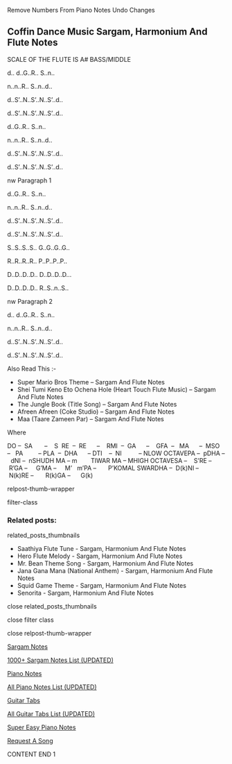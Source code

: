 
Remove Numbers From Piano Notes
Undo Changes



## Coffin Dance Music Sargam, Harmonium And Flute Notes



SCALE OF THE FLUTE IS A# BASS/MIDDLE

d.. d..G..R.. S..n..



n..n..R.. S..n..d..



d..S’..N..S’..N..S’..d..



d..S’..N..S’..N..S’..d..



d..G..R.. S..n..



n..n..R.. S..n..d..



d..S’..N..S’..N..S’..d..



d..S’..N..S’..N..S’..d..

nw Paragraph 1



d..G..R.. S..n..





n..n..R.. S..n..d..



d..S’..N..S’..N..S’..d..



d..S’..N..S’..N..S’..d..



S..S..S..S.. G..G..G..G..



R..R..R..R.. P..P..P..P..



D..D..D..D.. D..D..D..D…

D..D..D..D.. R..S..n..S..



nw Paragraph 2

d.. d..G..R.. S..n..



n..n..R.. S..n..d..



d..S’..N..S’..N..S’..d..



d..S’..N..S’..N..S’..d..



Also Read This :-



* Super Mario Bros Theme – Sargam And Flute Notes
* Shei Tumi Keno Eto Ochena Hole (Heart Touch Flute Music) – Sargam And Flute Notes
* The Jungle Book (Title Song) – Sargam And Flute Notes
* Afreen Afreen (Coke Studio) – Sargam And Flute Notes
* Maa (Taare Zameen Par) – Sargam And Flute Notes



Where



DO –  SA       –    S  RE  –  RE      –    RMI  –  GA      –    GFA  –   MA      –  MSO  –   PA         – PLA  –  DHA      – DTI    –  NI          – NLOW OCTAVEPA –  pDHA –  dNI –  nSHUDH MA – m        TIWAR MA – MHIGH OCTAVESA –    S’RE –     R’GA –     G’MA –     M’   m’PA –       P’KOMAL SWARDHA –  D(k)NI –       N(k)RE –       R(k)GA –      G(k)



relpost-thumb-wrapper

filter-class

### Related posts:

related_posts_thumbnails

* Saathiya Flute Tune - Sargam, Harmonium And Flute Notes
* Hero Flute Melody - Sargam, Harmonium And Flute Notes
* Mr. Bean Theme Song - Sargam, Harmonium And Flute Notes
* Jana Gana Mana (National Anthem) - Sargam, Harmonium And Flute Notes
* Squid Game Theme - Sargam, Harmonium And Flute Notes
* Senorita - Sargam, Harmonium And Flute Notes

close related_posts_thumbnails

close filter class

close relpost-thumb-wrapper

[Sargam Notes](https://www.notationsworld.com/sargam-notes.html)

[1000+ Sargam Notes List (UPDATED)](https://www.notationsworld.com/all-songs-list-sargam-notes.html)

[Piano Notes](https://www.notationsworld.com/piano-notes.html)

[All Piano Notes List (UPDATED)](https://www.notationsworld.com/all-songs-list-piano-notes.html)

[Guitar Tabs](https://www.notationsworld.com/guitar-tabs.html)

[All Guitar Tabs List (UPDATED)](https://www.notationsworld.com/all-songs-list-guitar-tabs.html)

[Super Easy Piano Notes](https://studywall.in/)

[Request A Song](https://www.notationsworld.com/request-a-song.html)

CONTENT END 1

